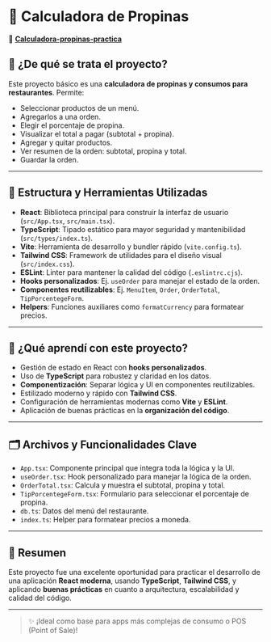 # 💸 Calculadora de Propinas
🔗 **[Calculadora-propinas-practica](https://tu-sitio.netlify.app](https://calculadora-propina-practice.netlify.app/))**

## 🧾 ¿De qué se trata el proyecto?

Este proyecto básico es una **calculadora de propinas y consumos para restaurantes**. Permite:

- Seleccionar productos de un menú.
- Agregarlos a una orden.
- Elegir el porcentaje de propina.
- Visualizar el total a pagar (subtotal + propina).
- Agregar y quitar productos.
- Ver resumen de la orden: subtotal, propina y total.
- Guardar la orden.

---

## 🧰 Estructura y Herramientas Utilizadas

- **React**: Biblioteca principal para construir la interfaz de usuario (`src/App.tsx`, `src/main.tsx`).
- **TypeScript**: Tipado estático para mayor seguridad y mantenibilidad (`src/types/index.ts`).
- **Vite**: Herramienta de desarrollo y bundler rápido (`vite.config.ts`).
- **Tailwind CSS**: Framework de utilidades para el diseño visual (`src/index.css`).
- **ESLint**: Linter para mantener la calidad del código (`.eslintrc.cjs`).
- **Hooks personalizados**: Ej. `useOrder` para manejar el estado de la orden.
- **Componentes reutilizables**: Ej. `MenuItem`, `Order`, `OrderTotal`, `TipPorcentegeForm`.
- **Helpers**: Funciones auxiliares como `formatCurrency` para formatear precios.

---

## 📘 ¿Qué aprendí con este proyecto?

- Gestión de estado en React con **hooks personalizados**.
- Uso de **TypeScript** para robustez y claridad en los datos.
- **Componentización**: Separar lógica y UI en componentes reutilizables.
- Estilizado moderno y rápido con **Tailwind CSS**.
- Configuración de herramientas modernas como **Vite** y **ESLint**.
- Aplicación de buenas prácticas en la **organización del código**.

---

## 🗂️ Archivos y Funcionalidades Clave

- `App.tsx`: Componente principal que integra toda la lógica y la UI.
- `useOrder.tsx`: Hook personalizado para manejar la lógica de la orden.
- `OrderTotal.tsx`: Calcula y muestra el subtotal, propina y total.
- `TipPorcentegeForm.tsx`: Formulario para seleccionar el porcentaje de propina.
- `db.ts`: Datos del menú del restaurante.
- `index.ts`: Helper para formatear precios a moneda.

---

## 🧠 Resumen

Este proyecto fue una excelente oportunidad para practicar el desarrollo de una aplicación **React moderna**, usando **TypeScript**, **Tailwind CSS**, y aplicando **buenas prácticas** en cuanto a arquitectura, escalabilidad y calidad del código.

---

> ✨ ¡Ideal como base para apps más complejas de consumo o POS (Point of Sale)!


